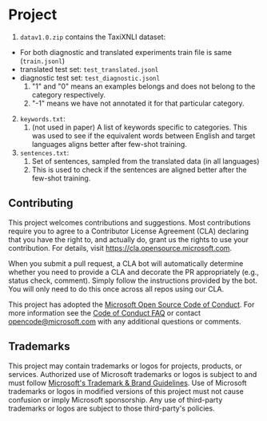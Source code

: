 # Project

1. `datav1.0.zip` contains the TaxiXNLI dataset:
  - For both diagnostic and translated experiments train file is same (`train.jsonl`)
  - translated test set: `test_translated.jsonl`
  - diagnostic test set: `test_diagnostic.jsonl` 
      1. "1" and "0" means an examples belongs and does not belong to the category respectively. 
      2. "-1" means we have not annotated it for that particular category. 
2. `keywords.txt`: 
    1. (not used in paper) A list of keywords specific to categories. This was used to see if the equivalent words between English and target languages aligns better after few-shot training. 
3. `sentences.txt`: 
    1. Set of sentences, sampled from the translated data (in all languages) 
    2. This is used to check if the sentences are aligned better after the few-shot training. 

## Contributing

This project welcomes contributions and suggestions.  Most contributions require you to agree to a
Contributor License Agreement (CLA) declaring that you have the right to, and actually do, grant us
the rights to use your contribution. For details, visit https://cla.opensource.microsoft.com.

When you submit a pull request, a CLA bot will automatically determine whether you need to provide
a CLA and decorate the PR appropriately (e.g., status check, comment). Simply follow the instructions
provided by the bot. You will only need to do this once across all repos using our CLA.

This project has adopted the [Microsoft Open Source Code of Conduct](https://opensource.microsoft.com/codeofconduct/).
For more information see the [Code of Conduct FAQ](https://opensource.microsoft.com/codeofconduct/faq/) or
contact [opencode@microsoft.com](mailto:opencode@microsoft.com) with any additional questions or comments.

## Trademarks

This project may contain trademarks or logos for projects, products, or services. Authorized use of Microsoft 
trademarks or logos is subject to and must follow 
[Microsoft's Trademark & Brand Guidelines](https://www.microsoft.com/en-us/legal/intellectualproperty/trademarks/usage/general).
Use of Microsoft trademarks or logos in modified versions of this project must not cause confusion or imply Microsoft sponsorship.
Any use of third-party trademarks or logos are subject to those third-party's policies.
